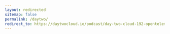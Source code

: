 ```yaml
---
layout: redirected
sitemap: false
permalink: /daytwo/
redirect_to: https://daytwocloud.io/podcast/day-two-cloud-192-opentelemetry-getting-from-visibility-to-observability-with-ben-hall/
---
```

